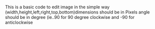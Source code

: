 This is a basic code to edit image in the simple way
(width,height,left,right,top,bottom)dimensions should be in Pixels
angle should be in degree (ie..90 for 90 degree clockwise and -90 for anticlockwise
